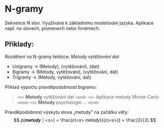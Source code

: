 # N-gramy 
Sekvence N slov. Využívané k základnímu modelování jazyka. Aplikace např. na slovech, písmenech nebo fonémech.

## Příklady:
Rozdělení na N-gramy řetězce: *Metody vytěžování dat* 
- Unigramy -> (Metody), (vytěžování), (dat) 
- Bigramy -> (Metody, vytěžování), (vytěžování, dat) 
- Trigramy -> (Metody, vytěžování, dat) 

Příklad výpočtu pravděpodobnosti bigramu: 

> `<s>` **Metody** vytěžování dat `<end>`
> `<s>` Aplikace metody Monte-Carlo `<end>`
> `<s>` **Metody** psychologie … `<end>`

Pravděpodobnost výskytu slova „metody“ na začátku věty: 
$$
𝑝(𝒎𝒆𝒕𝒐𝒅𝒚 | <s>) = \frac{𝑐(<𝑠> 𝑚𝑒𝑡𝑜𝑑𝑦)}{𝑐(<𝑠>)} = \frac{2}{3}
$$

